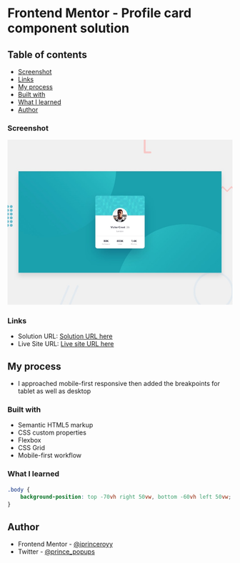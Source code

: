 # Frontend Mentor - Profile card component solution

## Table of contents

-   [Screenshot](#screenshot)
-   [Links](#links)
-   [My process](#my-process)
-   [Built with](#built-with)
-   [What I learned](#what-i-learned)
-   [Author](#author)

### Screenshot

![](./assets/design/desktop-preview.jpg)

### Links

-   Solution URL: [Solution URL here](https://profile-card-by-prince.netlify.app/)
-   Live Site URL: [Live site URL here](https://github.com/iprinceroyy/profile-card-component)

## My process

-   I approached mobile-first responsive then added the breakpoints for tablet as well as desktop

### Built with

-   Semantic HTML5 markup
-   CSS custom properties
-   Flexbox
-   CSS Grid
-   Mobile-first workflow

### What I learned

```css
.body {
    background-position: top -70vh right 50vw, bottom -60vh left 50vw;
}
```

## Author

-   Frontend Mentor - [@iprinceroyy](https://www.frontendmentor.io/profile/iprinceroyy)
-   Twitter - [@prince_popups](https://www.twitter.com/prince_popups)
